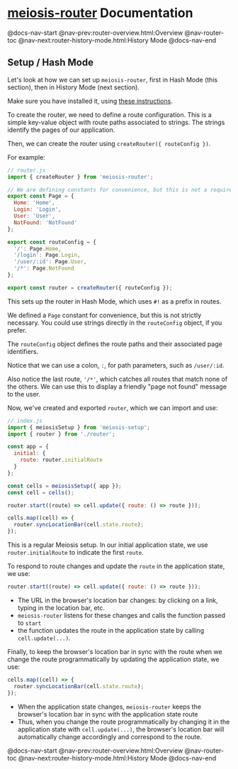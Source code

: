 # [meiosis-router](https://meiosis.js.org/router) Documentation

@docs-nav-start
@nav-prev:router-overview.html:Overview
@nav-router-toc
@nav-next:router-history-mode.html:History Mode
@docs-nav-end

## Setup / Hash Mode

Let's look at how we can set up `meiosis-router`, first in Hash Mode (this section), then in History
Mode (next section).

Make sure you have installed it, using
[these instructions](https://github.com/foxdonut/meiosis/tree/master/helpers/router#installation).

To create the router, we need to define a route configuration. This is a simple key-value object
with route paths associated to strings. The strings identify the pages of our application.

Then, we can create the router using `createRouter({ routeConfig })`.

For example:

```js
// router.js
import { createRouter } from 'meiosis-router';

// We are defining constants for convenience, but this is not a requirement.
export const Page = {
  Home: 'Home',
  Login: 'Login',
  User: 'User',
  NotFound: 'NotFound'
};

export const routeConfig = {
  '/': Page.Home,
  '/login': Page.Login,
  '/user/:id': Page.User,
  '/*': Page.NotFound
};

export const router = createRouter({ routeConfig });
```

This sets up the router in Hash Mode, which uses `#!` as a prefix in routes.

We defined a `Page` constant for convenience, but this is not strictly necessary. You could use
strings directly in the `routeConfig` object, if you prefer.

The `routeConfig` object defines the route paths and their associated page identifiers.

Notice that we can use a colon, `:`, for path parameters, such as `/user/:id`.

Also notice the last route, `'/*'`, which catches all routes that match none of the others. We can
use this to display a friendly "page not found" message to the user.

Now, we've created and exported `router`, which we can import and use:

```js
// index.js
import { meiosisSetup } from 'meiosis-setup';
import { router } from './router';

const app = {
  initial: {
    route: router.initialRoute
  }
};

const cells = meiosisSetup({ app });
const cell = cells();

router.start((route) => cell.update({ route: () => route }));

cells.map((cell) => {
  router.syncLocationBar(cell.state.route);
});
```

This is a regular Meiosis setup. In our initial application state, we use `router.initialRoute` to
indicate the first `route`.

To respond to route changes and update the `route` in the application state, we use:

```js
router.start((route) => cell.update({ route: () => route }));
```

- The URL in the browser's location bar changes: by clicking on a link, typing in the location bar,
  etc.
- `meiosis-router` listens for these changes and calls the function passed to `start`
- the function updates the route in the application state by calling `cell.update(...)`.

Finally, to keep the browser's location bar in sync with the route when we change the route
programmatically by updating the application state, we use:

```js
cells.map((cell) => {
  router.syncLocationBar(cell.state.route);
});
```

- When the application state changes, `meiosis-router` keeps the browser's location bar in sync with
  the application state route
- Thus, when you change the route programmatically by changing it in the application state with
  `cell.update(...)`, the browser's location bar will automatically change accordingly and
  correspond to the route.

@docs-nav-start
@nav-prev:router-overview.html:Overview
@nav-router-toc
@nav-next:router-history-mode.html:History Mode
@docs-nav-end
